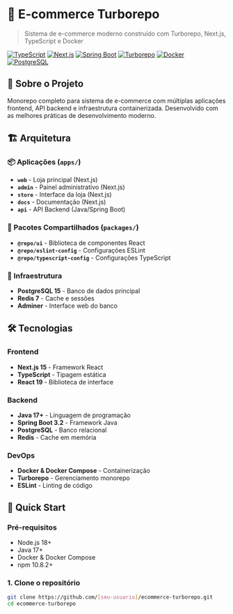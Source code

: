 # 🛒 E-commerce Turborepo

> Sistema de e-commerce moderno construído com Turborepo, Next.js, TypeScript e Docker

[![TypeScript](https://img.shields.io/badge/TypeScript-5.8.3-blue)](https://www.typescriptlang.org/)
[![Next.js](https://img.shields.io/badge/Next.js-15.4.2-black)](https://nextjs.org/)
[![Spring Boot](https://img.shields.io/badge/Spring%20Boot-3.2-green)](https://spring.io/projects/spring-boot)
[![Turborepo](https://img.shields.io/badge/Turborepo-2.5.5-red)](https://turbo.build/)
[![Docker](https://img.shields.io/badge/Docker-Compose-blue)](https://docs.docker.com/compose/)
[![PostgreSQL](https://img.shields.io/badge/PostgreSQL-15-blue)](https://www.postgresql.org/)

## 🚀 Sobre o Projeto

Monorepo completo para sistema de e-commerce com múltiplas aplicações frontend, API backend e infraestrutura containerizada. Desenvolvido com as melhores práticas de desenvolvimento moderno.

## 🏗️ Arquitetura

### 📦 Aplicações (`apps/`)
- **`web`** - Loja principal (Next.js)
- **`admin`** - Painel administrativo (Next.js)
- **`store`** - Interface da loja (Next.js)
- **`docs`** - Documentação (Next.js)
- **`api`** - API Backend (Java/Spring Boot)

### 🔧 Pacotes Compartilhados (`packages/`)
- **`@repo/ui`** - Biblioteca de componentes React
- **`@repo/eslint-config`** - Configurações ESLint
- **`@repo/typescript-config`** - Configurações TypeScript

### 🐳 Infraestrutura
- **PostgreSQL 15** - Banco de dados principal
- **Redis 7** - Cache e sessões
- **Adminer** - Interface web do banco

## 🛠️ Tecnologias

### Frontend
- **Next.js 15** - Framework React
- **TypeScript** - Tipagem estática
- **React 19** - Biblioteca de interface

### Backend
- **Java 17+** - Linguagem de programação
- **Spring Boot 3.2** - Framework Java
- **PostgreSQL** - Banco relacional
- **Redis** - Cache em memória

### DevOps
- **Docker & Docker Compose** - Containerização
- **Turborepo** - Gerenciamento monorepo
- **ESLint** - Linting de código

## 🚀 Quick Start

### Pré-requisitos
- Node.js 18+
- Java 17+
- Docker & Docker Compose
- npm 10.8.2+

### 1. Clone o repositório
```bash
git clone https://github.com/[seu-usuario]/ecommerce-turborepo.git
cd ecommerce-turborepo